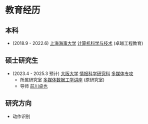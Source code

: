 # 教育经历

## 本科
* (2018.9 - 2022.6) [上海海事大学](https://www.shmtu.edu.cn/) [计算机科学与技术](https://cie.shmtu.edu.cn/) (卓越工程教育)
## 硕士研究生
* (2023.4 - 2025.3 预计) [大阪大学](https://www.osaka-u.ac.jp/ja) [情报科学研究科](https://www.ist.osaka-u.ac.jp/japanese/) [多媒体专攻](https://www.ist.osaka-u.ac.jp/japanese/majors/mm.php)
    - 所属研究室 [多媒体数据工学讲座](https://mmde-lab.github.io/webpage/) (原研究室)
    - 导师 [前川卓也](https://www.ist.osaka-u.ac.jp/japanese/researcher/detail.php?id=127)

## 研究方向
* 动作识别

